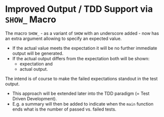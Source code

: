 # Improved Output / TDD Support via `SHOW_` Macro

The macro `SHOW_` - as a variant of `SHOW` with an
underscore added - now has an extra argument allowing to
specify an expected value.
- If the actual value meets the expectation it will be no
  further immediate output will be generated.
- If the actual output differs from the expectation both
  will be shown:
  - expectation and
  - actual output.

 The intend is of course to make the failed expectations
 standout in the test output.
 - This approach will be extended later into the TDD paradigm
   (= Test Driven Development).
- E.g. a summary will then be added to indicate when the
  `main` function ends what is the number of passed vs.
  failed tests.